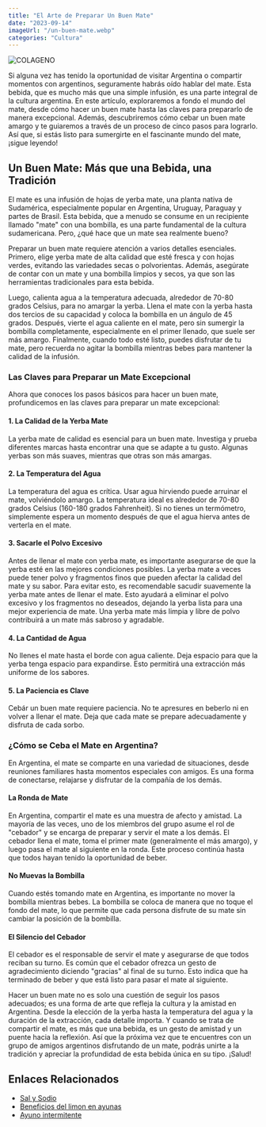 ```yaml
---
title: "El Arte de Preparar Un Buen Mate"
date: "2023-09-14"
imageUrl: "/un-buen-mate.webp"
categories: "Cultura"
---
```


![COLAGENO](/un-buen-mate-page.webp)

Si alguna vez has tenido la oportunidad de visitar Argentina o compartir momentos con argentinos, seguramente habrás oído hablar del mate. Esta bebida, que es mucho más que una simple infusión, es una parte integral de la cultura argentina. En este artículo, exploraremos a fondo el mundo del mate, desde cómo hacer un buen mate hasta las claves para prepararlo de manera excepcional. Además, descubriremos cómo cebar un buen mate amargo y te guiaremos a través de un proceso de cinco pasos para lograrlo. Así que, si estás listo para sumergirte en el fascinante mundo del mate, ¡sigue leyendo!

## **Un Buen Mate: Más que una Bebida, una Tradición**

El mate es una infusión de hojas de yerba mate, una planta nativa de Sudamérica, especialmente popular en Argentina, Uruguay, Paraguay y partes de Brasil. Esta bebida, que a menudo se consume en un recipiente llamado "mate" con una bombilla, es una parte fundamental de la cultura sudamericana. Pero, ¿qué hace que un mate sea realmente bueno?

Preparar un buen mate requiere atención a varios detalles esenciales. Primero, elige yerba mate de alta calidad que esté fresca y con hojas verdes, evitando las variedades secas o polvorientas. Además, asegúrate de contar con un mate y una bombilla limpios y secos, ya que son las herramientas tradicionales para esta bebida.

Luego, calienta agua a la temperatura adecuada, alrededor de 70-80 grados Celsius, para no amargar la yerba. Llena el mate con la yerba hasta dos tercios de su capacidad y coloca la bombilla en un ángulo de 45 grados. Después, vierte el agua caliente en el mate, pero sin sumergir la bombilla completamente, especialmente en el primer llenado, que suele ser más amargo. Finalmente, cuando todo esté listo, puedes disfrutar de tu mate, pero recuerda no agitar la bombilla mientras bebes para mantener la calidad de la infusión.

### **Las Claves para Preparar un Mate Excepcional**

Ahora que conoces los pasos básicos para hacer un buen mate, profundicemos en las claves para preparar un mate excepcional:

#### 1. La Calidad de la Yerba Mate

La yerba mate de calidad es esencial para un buen mate. Investiga y prueba diferentes marcas hasta encontrar una que se adapte a tu gusto. Algunas yerbas son más suaves, mientras que otras son más amargas.

#### 2. La Temperatura del Agua

La temperatura del agua es crítica. Usar agua hirviendo puede arruinar el mate, volviéndolo amargo. La temperatura ideal es alrededor de 70-80 grados Celsius (160-180 grados Fahrenheit). Si no tienes un termómetro, simplemente espera un momento después de que el agua hierva antes de verterla en el mate.

#### 3. Sacarle el Polvo Excesivo

Antes de llenar el mate con yerba mate, es importante asegurarse de que la yerba esté en las mejores condiciones posibles. La yerba mate a veces puede tener polvo y fragmentos finos que pueden afectar la calidad del mate y su sabor. Para evitar esto, es recomendable sacudir suavemente la yerba mate antes de llenar el mate. Esto ayudará a eliminar el polvo excesivo y los fragmentos no deseados, dejando la yerba lista para una mejor experiencia de mate. Una yerba mate más limpia y libre de polvo contribuirá a un mate más sabroso y agradable.

#### 4. La Cantidad de Agua

No llenes el mate hasta el borde con agua caliente. Deja espacio para que la yerba tenga espacio para expandirse. Esto permitirá una extracción más uniforme de los sabores.

#### 5. La Paciencia es Clave

Cebár un buen mate requiere paciencia. No te apresures en beberlo ni en volver a llenar el mate. Deja que cada mate se prepare adecuadamente y disfruta de cada sorbo.

### **¿Cómo se Ceba el Mate en Argentina?**

En Argentina, el mate se comparte en una variedad de situaciones, desde reuniones familiares hasta momentos especiales con amigos. Es una forma de conectarse, relajarse y disfrutar de la compañía de los demás.

#### **La Ronda de Mate**

En Argentina, compartir el mate es una muestra de afecto y amistad. La mayoría de las veces, uno de los miembros del grupo asume el rol de "cebador" y se encarga de preparar y servir el mate a los demás. El cebador llena el mate, toma el primer mate (generalmente el más amargo), y luego pasa el mate al siguiente en la ronda. Este proceso continúa hasta que todos hayan tenido la oportunidad de beber.

#### **No Muevas la Bombilla**

Cuando estés tomando mate en Argentina, es importante no mover la bombilla mientras bebes. La bombilla se coloca de manera que no toque el fondo del mate, lo que permite que cada persona disfrute de su mate sin cambiar la posición de la bombilla.

#### **El Silencio del Cebador**

El cebador es el responsable de servir el mate y asegurarse de que todos reciban su turno. Es común que el cebador ofrezca un gesto de agradecimiento diciendo "gracias" al final de su turno. Esto indica que ha terminado de beber y que está listo para pasar el mate al siguiente.

Hacer un buen mate no es solo una cuestión de seguir los pasos adecuados; es una forma de arte que refleja la cultura y la amistad en Argentina. Desde la elección de la yerba hasta la temperatura del agua y la duración de la extracción, cada detalle importa. Y cuando se trata de compartir el mate, es más que una bebida, es un gesto de amistad y un puente hacia la reflexión. Así que la próxima vez que te encuentres con un grupo de amigos argentinos disfrutando de un mate, podrás unirte a la tradición y apreciar la profundidad de esta bebida única en su tipo. ¡Salud!

## Enlaces Relacionados

- [Sal y Sodio](https://abelardo.blog/posts/sal-y-el-sodio)
- [Beneficios del limon en ayunas](https://abelardo.blog/posts/beneficios-del-limon)
- [Ayuno intermitente](https://abelardo.blog/posts/ayuno-intermitente)

